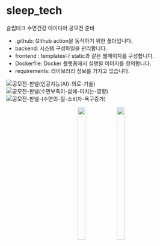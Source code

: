 # sleep_tech
슬립테크 수면건강 아이디어 공모전 준비

- .github: Github action을 동작하기 위한 폴더입니다.
- backend: 시스템 구성파일을 관리합니다.
- frontend : templates나 static과 같은 웹페이지를 구성합니다.
- Dockerfile: Docker 플랫폼에서 실행될 이미지를 정의합니다.
- requirements: 라이브러리 정보를 가지고 있습니다.

![공모전-판넬(인공지능(AI)-의료-기술)](https://user-images.githubusercontent.com/59524278/176220502-e0bff511-5d91-486e-b7ec-7914cddfb67c.jpg)
![공모전-판넬(수면부족이-삶에-미치는-영향)](https://user-images.githubusercontent.com/59524278/176220514-001fd457-9b7c-49c4-a4c1-c0e7a8f34aa1.jpg)
![공모전-판넬-(수면의-질-소비자-욕구증가)](https://user-images.githubusercontent.com/59524278/176220525-b78fba0a-0af5-4118-bfc9-7ec2695d3c39.jpg)

<p align="center">
<img src="https://user-images.githubusercontent.com/59524278/176220440-57df64ba-5e5e-4f2c-b8c7-411e8882e590.jpg" width="20%" height="30%">
<img src="https://user-images.githubusercontent.com/59524278/176220486-24426643-2702-4b94-9892-ed75cc17009d.jpg" width="20%" height="30%">
</p>
